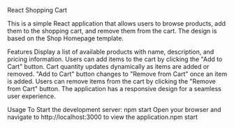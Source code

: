 React Shopping Cart



This is a simple React application that allows users to browse products, add them to the shopping cart, and remove them from the cart.
The design is based on the Shop Homepage template.


Features
Display a list of available products with name, description, and pricing information.
Users can add items to the cart by clicking the "Add to Cart" button.
Cart quantity updates dynamically as items are added or removed.
"Add to Cart" button changes to "Remove from Cart" once an item is added.
Users can remove items from the cart by clicking the "Remove from Cart" button.
The application has a responsive design for a seamless user experience.

Usage
To Start the development server:
npm start
Open your browser and navigate to http://localhost:3000 to view the application.npm start

